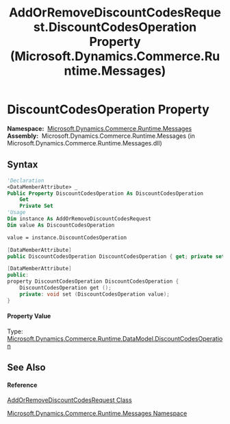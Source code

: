 ﻿---
title: AddOrRemoveDiscountCodesRequest.DiscountCodesOperation Property  (Microsoft.Dynamics.Commerce.Runtime.Messages)
TOCTitle: DiscountCodesOperation Property
ms:assetid: P:Microsoft.Dynamics.Commerce.Runtime.Messages.AddOrRemoveDiscountCodesRequest.DiscountCodesOperation
ms:mtpsurl: https://technet.microsoft.com/en-us/library/microsoft.dynamics.commerce.runtime.messages.addorremovediscountcodesrequest.discountcodesoperation(v=AX.60)
ms:contentKeyID: 65316633
ms.date: 05/18/2015
mtps_version: v=AX.60
f1_keywords:
- Microsoft.Dynamics.Commerce.Runtime.Messages.AddOrRemoveDiscountCodesRequest.DiscountCodesOperation
dev_langs:
- CSharp
- C++
- VB
---

# DiscountCodesOperation Property

**Namespace:**  [Microsoft.Dynamics.Commerce.Runtime.Messages](microsoft-dynamics-commerce-runtime-messages-namespace.md)  
**Assembly:**  Microsoft.Dynamics.Commerce.Runtime.Messages (in Microsoft.Dynamics.Commerce.Runtime.Messages.dll)

## Syntax

``` vb
'Declaration
<DataMemberAttribute> _
Public Property DiscountCodesOperation As DiscountCodesOperation
    Get
    Private Set
'Usage
Dim instance As AddOrRemoveDiscountCodesRequest
Dim value As DiscountCodesOperation

value = instance.DiscountCodesOperation
```

``` csharp
[DataMemberAttribute]
public DiscountCodesOperation DiscountCodesOperation { get; private set; }
```

``` c++
[DataMemberAttribute]
public:
property DiscountCodesOperation DiscountCodesOperation {
    DiscountCodesOperation get ();
    private: void set (DiscountCodesOperation value);
}
```

#### Property Value

Type: [Microsoft.Dynamics.Commerce.Runtime.DataModel.DiscountCodesOperation](discountcodesoperation-enumeration-microsoft-dynamics-commerce-runtime-datamodel.md)  

## See Also

#### Reference

[AddOrRemoveDiscountCodesRequest Class](addorremovediscountcodesrequest-class-microsoft-dynamics-commerce-runtime-messages.md)

[Microsoft.Dynamics.Commerce.Runtime.Messages Namespace](microsoft-dynamics-commerce-runtime-messages-namespace.md)

